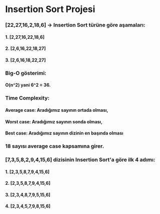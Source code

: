 # Insertion Sort Projesi

### [22,27,16,2,18,6] -> Insertion Sort türüne göre aşamaları:

#### 1. [2,27,16,22,18,6]
#### 2. [2,6,16,22,18,27]
#### 3. [2,6,16,18,22,27]

### Big-O gösterimi: 
#### O(n^2) yani 6^2 = 36.

### Time Complexity:

#### Average case: Aradığımız sayının ortada olması,
#### Worst case: Aradığımız sayının sonda olması,
#### Best case: Aradığımız sayının dizinin en başında olması

### 18 sayısı average case kapsamına girer.

### [7,3,5,8,2,9,4,15,6] dizisinin Insertion Sort'a göre ilk 4 adımı:

#### 1. [2,3,5,8,7,9,4,15,6]
#### 2. [2,3,5,8,7,9,4,15,6]
#### 3. [2,3,4,8,7,9,5,15,6]
#### 4. [2,3,4,5,7,9,8,15,6]
